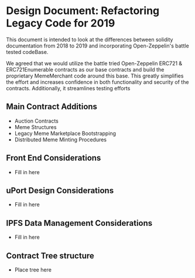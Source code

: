  # Design Document: Refactoring Legacy Code for 2019 

This document is intended to look at the differences between solidity documentation from 2018 to 2019 and incorporating Open-Zeppelin's battle tested codeBase.

We agreed that we would utilize the battle tried Open-Zeppelin ERC721 & ERC721Enumerable contracts as our base contracts and build the proprietary MemeMerchant code around this base. This greatly simplifies the effort and increases confidence in both functionality and security of the contracts. Additionally, it streamlines testing efforts 

## Main Contract Additions 

 + Auction Contracts
 + Meme Structures 
 + Legacy Meme Marketplace Bootstrapping 
 + Distributed Meme Minting Procedures 

## Front End Considerations 

 + Fill in here 

## uPort Design Considerations
 
 + Fill in here 

## IPFS Data Management Considerations 

 + Fill in here
 
## Contract Tree structure 

 + Place tree here 
